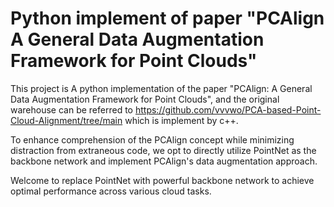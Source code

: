 # Python implement of paper "PCAlign A General Data Augmentation Framework for Point Clouds"

This project is A python implementation of the paper "PCAlign: A General Data Augmentation Framework for Point Clouds", and the original warehouse  can be referred to https://github.com/vvvwo/PCA-based-Point-Cloud-Alignment/tree/main which is implement by c++.

To enhance comprehension of the PCAlign concept while minimizing distraction from extraneous code, we opt to directly utilize PointNet as the backbone network and implement PCAlign's data augmentation approach.

Welcome to replace PointNet with powerful backbone network to achieve optimal performance across various cloud tasks. 
